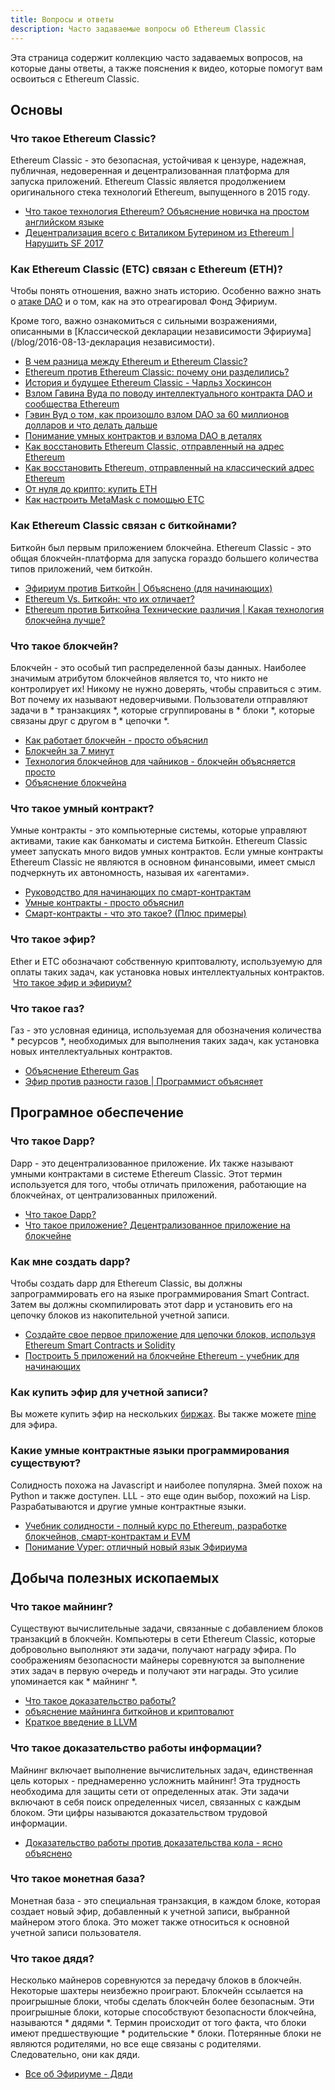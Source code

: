 ```yaml
---
title: Вопросы и ответы
description: Часто задаваемые вопросы об Ethereum Classic
---
```


Эта страница содержит коллекцию часто задаваемых вопросов, на которые даны ответы, а также пояснения к видео, которые помогут вам освоиться с Ethereum Classic.

## Основы

### Что такое Ethereum Classic?

Ethereum Classic - это безопасная, устойчивая к цензуре, надежная, публичная, недоверенная и децентрализованная платформа для запуска приложений. Ethereum Classic является продолжением оригинального стека технологий Ethereum, выпущенного в 2015 году.

- [Что такое технология Ethereum? Объяснение новичка на простом английском языке](https://youtu.be/jxLkbJozKbY)
- [Децентрализация всего с Виталиком Бутерином из Ethereum | Нарушить SF 2017](https://youtu.be/WSN5BaCzsbo)

### Как Ethereum Classic (ETC) связан с Ethereum (ETH)?

Чтобы понять отношения, важно знать историю. Особенно важно знать о [атаке DAO](http://www.coindesk.com/understanding-dao-hack-journalists) и о том, как на это отреагировал Фонд Эфириум.

Кроме того, важно ознакомиться с сильными возражениями, описанными в [Классической декларации независимости Эфириума](/blog/2016-08-13-декларация независимости).

- [В чем разница между Ethereum и Ethereum Classic?](Https://youtu.be/EaC6YwO_H0U)
- [Ethereum против Ethereum Classic: почему они разделились?](Https://youtu.be/IOuEgLKqqjE)
- [История и будущее Ethereum Classic - Чарльз Хоскинсон](https://youtu.be/SQZB3pAhjP4)
- [Взлом Гавина Вуда по поводу интеллектуального контракта DAO и сообщества Ethereum](https://youtu.be/KaOGtH7J0WE)
- [Гэвин Вуд о том, как произошло взлом DAO за 60 миллионов долларов и что делать дальше](https://youtu.be/JzCGRtGyxvY)
- [Понимание умных контрактов и взлома DAO в деталях](https://youtu.be/AfyB1VlnLNU)
- [Как восстановить Ethereum Classic, отправленный на адрес Ethereum](https://medium.com/@nesterenkoi565/how-to-recover-ethereum-classic-sent-to-ethereum-address-691aca046f3e)
- [Как восстановить Ethereum, отправленный на классический адрес Ethereum](https://medium.com/@nesterenkoi565/how-to-recover-ethereum-sent-to-an-ethereum-classic-address-832d56a7d6d9)
- [От нуля до крипто: купить ETH](https://www.mewtopia.com/zerotocrypto-buy-eth/)
- [Как настроить MetaMask с помощью ETC](https://youtu.be/BhVWWcwKKME)

### Как Ethereum Classic связан с биткойнами?

Биткойн был первым приложением блокчейна. Ethereum Classic - это общая блокчейн-платформа для запуска гораздо большего количества типов приложений, чем биткойн.

- [Эфириум против Биткойн | Объяснено (для начинающих)](https://youtu.be/d94l-_3B6dM)
- [Ethereum Vs. Биткойн: что их отличает?](Https://youtu.be/0UBk1e5qnr4)
- [Ethereum против Биткойна Технические различия | Какая технология блокчейна лучше?](Https://youtu.be/fdWoNBt6CcY)

### Что такое блокчейн?

Блокчейн - это особый тип распределенной базы данных. Наиболее значимым атрибутом блокчейнов является то, что никто не контролирует их! Никому не нужно доверять, чтобы справиться с этим. Вот почему их называют недоверчивыми. Пользователи отправляют задачи в * транзакциях *, которые сгруппированы в * блоки *, которые связаны друг с другом в * цепочки *.

- [Как работает блокчейн - просто объяснил](https://youtu.be/SSo_EIwHSd4)
- [Блокчейн за 7 минут](https://youtu.be/yubzJw0uiE4)
- [Технология блокчейнов для чайников - блокчейн объясняется просто](https://youtu.be/2yJqjTiwpxM)
- [Объяснение блокчейна](https://youtu.be/QphJEO9ZX6s)

### Что такое умный контракт?

Умные контракты - это компьютерные системы, которые управляют активами, такие как банкоматы и система Биткойн. Ethereum Classic умеет запускать много видов умных контрактов. Если умные контракты Ethereum Classic не являются в основном финансовыми, имеет смысл подчеркнуть их автономность, называя их «агентами».

- [Руководство для начинающих по смарт-контрактам](https://youtu.be/RZXJMdAk5zk)
- [Умные контракты - просто объяснил](https://youtu.be/ZE2HxTmxfrI)
- [Смарт-контракты - что это такое? (Плюс примеры)](https://youtu.be/DhNyD8Cj0dg)

### Что такое эфир?

Ether и ETC обозначают собственную криптовалюту, используемую для оплаты таких задач, как установка новых интеллектуальных контрактов.
 [Что такое эфир и эфириум?](Https://youtu.be/fjnovGRQrRE)

### Что такое газ?

Газ - это условная единица, используемая для обозначения количества * ресурсов *, необходимых для выполнения таких задач, как установка новых интеллектуальных контрактов.

- [Объяснение Ethereum Gas](https://youtu.be/hQ78FVSv-vs)
- [Эфир против разности газов | Программист объясняет](https://youtu.be/cZ0rYWJzeow)

## Програмное обеспечение

### Что такое Dapp?

Dapp - это децентрализованное приложение. Их также называют умными контрактами в системе Ethereum Classic. Этот термин используется для того, чтобы отличать приложения, работающие на блокчейнах, от централизованных приложений.

- [Что такое Dapp?](Https://youtu.be/CDQX8inMCt0)
- [Что такое приложение? Децентрализованное приложение на блокчейне](https://youtu.be/F50OrwV6Uk8)

### Как мне создать dapp?

Чтобы создать dapp для Ethereum Classic, вы должны запрограммировать его на языке программирования Smart Contract. Затем вы должны скомпилировать этот dapp и установить его на цепочку блоков из накопительной учетной записи.

- [Создайте свое первое приложение для цепочки блоков, используя Ethereum Smart Contracts и Solidity](https://youtu.be/coQ5dg8wM2o)
- [Построить 5 приложений на блокчейне Ethereum - учебник для начинающих](https://youtu.be/8wMKq7HvbKw)

### Как купить эфир для учетной записи?

Вы можете купить эфир на нескольких [биржах](/экосистема/биржи). Вы также можете [mine](/development/mining-resources) для эфира.

### Какие умные контрактные языки программирования существуют?

Солидность похожа на Javascript и наиболее популярна. Змей похож на Python и также доступен. LLL - это еще один выбор, похожий на Lisp. Разрабатываются и другие умные контрактные языки.

- [Учебник солидности - полный курс по Ethereum, разработке блокчейнов, смарт-контрактам и EVM](https://youtu.be/ipwxYa-F1uY)
- [Понимание Vyper: отличный новый язык Эфириума](https://youtu.be/rqfM6cxXHB8)

## Добыча полезных ископаемых

### Что такое майнинг?

Существуют вычислительные задачи, связанные с добавлением блоков транзакций в блокчейн. Компьютеры в сети Ethereum Classic, которые добровольно выполняют эти задачи, получают награду эфира. По соображениям безопасности майнеры соревнуются за выполнение этих задач в первую очередь и получают эти награды. Это усилие упоминается как * майнинг *.

- [Что такое доказательство работы?](Https://youtu.be/3EUAcxhuoU4)
- [объяснение майнинга биткойнов и криптовалют](https://youtu.be/kZXXDp0_R-w)
- [Краткое введение в LLVM](https://youtu.be/a5-WaD8VV38)

### Что такое доказательство работы информации?

Майнинг включает выполнение вычислительных задач, единственная цель которых - преднамеренно усложнить майнинг! Эта трудность необходима для защиты сети от определенных атак. Эти задачи включают в себя поиск определенных чисел, связанных с каждым блоком. Эти цифры называются доказательством трудовой информации.

- [Доказательство работы против доказательства кола - ясно объяснено](https://youtu.be/y_hEezRilCY)

### Что такое монетная база?

Монетная база - это специальная транзакция, в каждом блоке, которая создает новый эфир, добавленный к учетной записи, выбранной майнером этого блока. Это может также относиться к основной учетной записи пользователя.

### Что такое дядя?

Несколько майнеров соревнуются за передачу блоков в блокчейн. Некоторые шахтеры неизбежно проиграют. Блокчейн ссылается на проигрышные блоки, чтобы сделать блокчейн более безопасным. Эти проигрышные блоки, которые способствуют безопасности блокчейна, называются * дядями *. Термин происходит от того факта, что блоки имеют предшествующие * родительские * блоки. Потерянные блоки не являются родителями, но все еще связаны с родителями. Следовательно, они как дяди.

- [Все об Эфириуме - Дяди](https://youtu.be/iIhxtuIhT_g)
